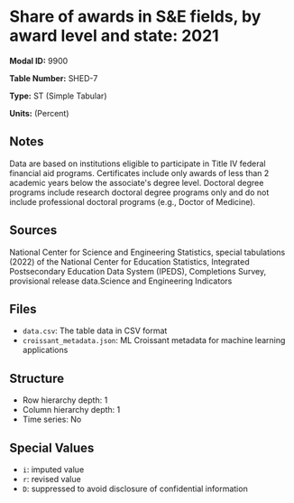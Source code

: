 # Share of awards in S&E fields, by award level and state: 2021

**Modal ID:** 9900

**Table Number:** SHED-7

**Type:** ST (Simple Tabular)

**Units:** (Percent)

## Notes

Data are based on institutions eligible to participate in Title IV federal financial aid programs. Certificates include only awards of less than 2 academic years below the associate's degree level. Doctoral degree programs include research doctoral degree programs only and do not include professional doctoral programs (e.g., Doctor of Medicine).

## Sources

National Center for Science and Engineering Statistics, special tabulations (2022) of the National Center for Education Statistics, Integrated Postsecondary Education Data System (IPEDS), Completions Survey, provisional release data.Science and Engineering Indicators

## Files

- `data.csv`: The table data in CSV format
- `croissant_metadata.json`: ML Croissant metadata for machine learning applications

## Structure

- Row hierarchy depth: 1
- Column hierarchy depth: 1
- Time series: No

## Special Values

- `i`: imputed value
- `r`: revised value
- `D`: suppressed to avoid disclosure of confidential information
